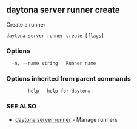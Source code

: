 ## daytona server runner create

Create a runner

```
daytona server runner create [flags]
```

### Options

```
  -n, --name string   Runner name
```

### Options inherited from parent commands

```
      --help   help for daytona
```

### SEE ALSO

* [daytona server runner](daytona_server_runner.md)	 - Manage runners

